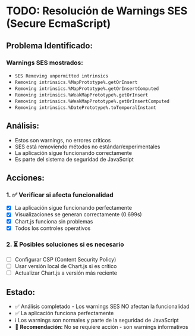 # TODO: Resolución de Warnings SES (Secure EcmaScript)

## Problema Identificado:

### Warnings SES mostrados:
- `SES Removing unpermitted intrinsics`
- `Removing intrinsics.%MapPrototype%.getOrInsert`
- `Removing intrinsics.%MapPrototype%.getOrInsertComputed`
- `Removing intrinsics.%WeakMapPrototype%.getOrInsert`
- `Removing intrinsics.%WeakMapPrototype%.getOrInsertComputed`
- `Removing intrinsics.%DatePrototype%.toTemporalInstant`

## Análisis:
- Estos son warnings, no errores críticos
- SES está removiendo métodos no estándar/experimentales
- La aplicación sigue funcionando correctamente
- Es parte del sistema de seguridad de JavaScript

## Acciones:

### 1. ✅ Verificar si afecta funcionalidad
- [x] La aplicación sigue funcionando perfectamente
- [x] Visualizaciones se generan correctamente (0.699s)
- [x] Chart.js funciona sin problemas
- [x] Todos los controles operativos

### 2. ⏳ Posibles soluciones si es necesario
- [ ] Configurar CSP (Content Security Policy) 
- [ ] Usar versión local de Chart.js si es crítico
- [ ] Actualizar Chart.js a versión más reciente

## Estado:
- ✅ Análisis completado - Los warnings SES NO afectan la funcionalidad
- ✅ La aplicación funciona perfectamente 
- ℹ️  Los warnings son normales y parte de la seguridad de JavaScript
- 📝 **Recomendación:** No se requiere acción - son warnings informativos
